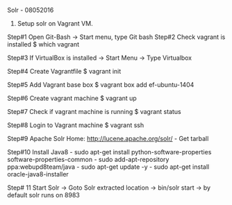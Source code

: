 
Solr - 08052016

1. Setup solr on Vagrant VM.


  Step#1  Open Git-Bash -> Start menu, type Git bash
  Step#2  Check vagrant is installed
      $ which vagrant

  Step#3 If VirtualBox is installed
      -> Start Menu -> Type Virtualbox

  Step#4 Create Vagrantfile
      $ vagrant init

  Step#5 Add Vagrant base box
      $ vagrant box add ef-ubuntu-1404 <location-of-box-file>


  Step#6 Create vagrant machine
      $ vagrant up

  Step#7 Check if vagrant machine is running
      $ vagrant status

  Step#8 Login to Vagrant machine
      $ vagrant ssh


  Step#9 Apache Solr Home: http://lucene.apache.org/solr/
        - Get tarball 

  Step#10 Install Java8 
        - sudo apt-get install python-software-properties software-properties-common
        - sudo add-apt-repository ppa:webupd8team/java
        - sudo apt-get update -y 
        - sudo apt-get install oracle-java8-installer

  Step# 11 Start Solr
        -> Goto Solr extracted location
        -> bin/solr start 
        -> by default solr runs on 8983

